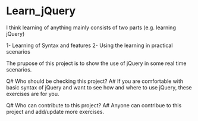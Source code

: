 Learn_jQuery
============

I think learning of anything mainly consists of two parts (e.g. learning jQuery)

1- Learning of Syntax and features
2- Using the learning in practical scenarios

The prupose of this project is to show the use of jQuery in some real time scenarios.

Q# Who should be checking this project?
A# If you are comfortable with basic syntax of jQuery and want to see how and where to use jQuery, these exercises are for you.

Q# Who can contribute to this project?
A# Anyone can contribue to this project and add/update more exercises.
